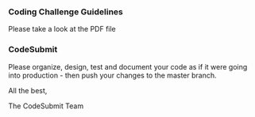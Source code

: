### Coding Challenge Guidelines
Please take a look at the PDF file


### CodeSubmit

Please organize, design, test and document your code as if it were
going into production - then push your changes to the master branch.

All the best,

The CodeSubmit Team
